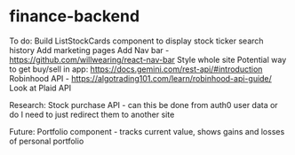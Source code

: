 
# finance-backend<br>
To do:
Build ListStockCards component to display stock ticker search history
Add marketing pages
Add Nav bar - https://github.com/willwearing/react-nav-bar
Style whole site
Potential way to get buy/sell in app: https://docs.gemini.com/rest-api/#introduction
Robinhood API - https://algotrading101.com/learn/robinhood-api-guide/
Look at Plaid API

Research:
Stock purchase API - can this be done from auth0 user data or do I need to just redirect them to another site 

Future:
Portfolio component - tracks current value, shows gains and losses of personal portfolio 

